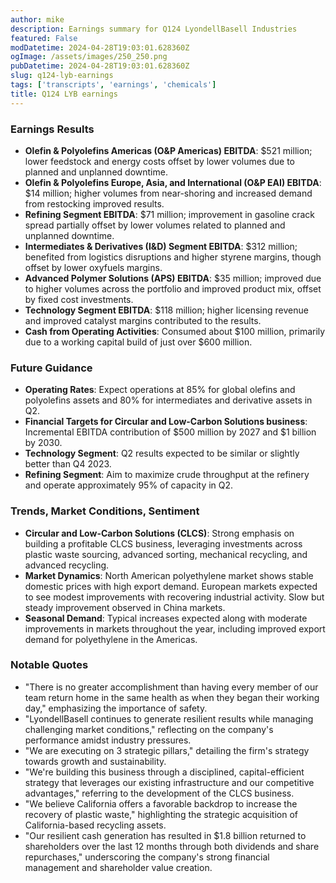 ```yaml
---
author: mike
description: Earnings summary for Q124 LyondellBasell Industries 
featured: False
modDatetime: 2024-04-28T19:03:01.628360Z
ogImage: /assets/images/250_250.png
pubDatetime: 2024-04-28T19:03:01.628360Z
slug: q124-lyb-earnings
tags: ['transcripts', 'earnings', 'chemicals']
title: Q124 LYB earnings
---
```

### Earnings Results
- **Olefin & Polyolefins Americas (O&P Americas) EBITDA**: $521 million; lower feedstock and energy costs offset by lower volumes due to planned and unplanned downtime.
- **Olefin & Polyolefins Europe, Asia, and International (O&P EAI) EBITDA**: $14 million; higher volumes from near-shoring and increased demand from restocking improved results.
- **Refining Segment EBITDA**: $71 million; improvement in gasoline crack spread partially offset by lower volumes related to planned and unplanned downtime.
- **Intermediates & Derivatives (I&D) Segment EBITDA**: $312 million; benefited from logistics disruptions and higher styrene margins, though offset by lower oxyfuels margins.
- **Advanced Polymer Solutions (APS) EBITDA**: $35 million; improved due to higher volumes across the portfolio and improved product mix, offset by fixed cost investments.
- **Technology Segment EBITDA**: $118 million; higher licensing revenue and improved catalyst margins contributed to the results.
- **Cash from Operating Activities**: Consumed about $100 million, primarily due to a working capital build of just over $600 million.

### Future Guidance
- **Operating Rates**: Expect operations at 85% for global olefins and polyolefins assets and 80% for intermediates and derivative assets in Q2.
- **Financial Targets for Circular and Low-Carbon Solutions business**: Incremental EBITDA contribution of $500 million by 2027 and $1 billion by 2030.
- **Technology Segment**: Q2 results expected to be similar or slightly better than Q4 2023.
- **Refining Segment**: Aim to maximize crude throughput at the refinery and operate approximately 95% of capacity in Q2.

### Trends, Market Conditions, Sentiment
- **Circular and Low-Carbon Solutions (CLCS)**: Strong emphasis on building a profitable CLCS business, leveraging investments across plastic waste sourcing, advanced sorting, mechanical recycling, and advanced recycling.
- **Market Dynamics**: North American polyethylene market shows stable domestic prices with high export demand. European markets expected to see modest improvements with recovering industrial activity. Slow but steady improvement observed in China markets.
- **Seasonal Demand**: Typical increases expected along with moderate improvements in markets throughout the year, including improved export demand for polyethylene in the Americas.

### Notable Quotes
- "There is no greater accomplishment than having every member of our team return home in the same health as when they began their working day," emphasizing the importance of safety.
- "LyondellBasell continues to generate resilient results while managing challenging market conditions," reflecting on the company's performance amidst industry pressures.
- "We are executing on 3 strategic pillars," detailing the firm's strategy towards growth and sustainability.
- "We're building this business through a disciplined, capital-efficient strategy that leverages our existing infrastructure and our competitive advantages," referring to the development of the CLCS business.
- "We believe California offers a favorable backdrop to increase the recovery of plastic waste," highlighting the strategic acquisition of California-based recycling assets.
- "Our resilient cash generation has resulted in $1.8 billion returned to shareholders over the last 12 months through both dividends and share repurchases," underscoring the company's strong financial management and shareholder value creation.